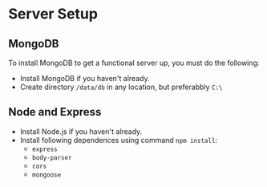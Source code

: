 # Server Setup

## MongoDB 
To install MongoDB to get a functional server up, you must do the following:
* Install MongoDB if you haven't already.
* Create directory `/data/db` in any location, but preferabbly `C:\`

## Node and Express
* Install Node.js if you haven't already. 
* Install following dependences using command `npm install`: 
  * `express`
  * `body-parser`
  * `cors`
  * `mongoose`

